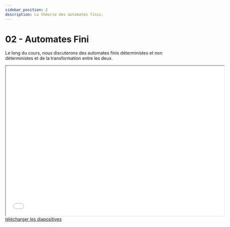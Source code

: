 ```yaml
---
sidebar_position: 2
description: La théorie des automates finis.
---
```


# 02 - Automates Fini

Le long du cours, nous discuterons des automates finis déterministes et non déterministes et de la transformation entre les deux.

<iframe src="/cours/alf_2.pdf" loading="lazy" width="700" height="480">
    Impossible d'afficher le fichier pdf
</iframe>
<a href="/cours/alf_2.pdf" download="alf_2.pdf">télécharger les diapositives</a>

